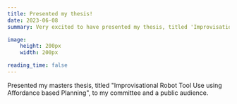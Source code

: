 ```yaml
---
title: Presented my thesis!
date: 2023-06-08
summary: Very excited to have presented my thesis, titled 'Improvisational Robot Tool Use using Affordance based Planning'!

image:
    height: 200px
    width: 200px

reading_time: false
---
```



<!--more-->
Presented my masters thesis, titled "Improvisational Robot Tool Use using Affordance based Planning", to my committee and a public audience.
